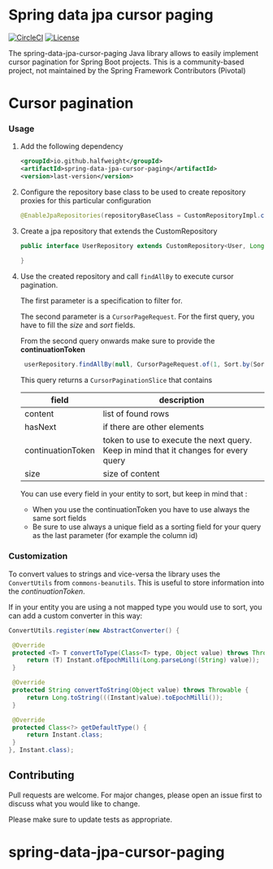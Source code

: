 # Spring data jpa cursor paging

[![CircleCI](https://circleci.com/gh/HalfWeight/spring-data-jpa-cursor-paging/tree/master.svg?style=shield)](https://circleci.com/gh/HalfWeight/spring-data-jpa-cursor-paging/tree/master)
[![License](https://img.shields.io/badge/license-MIT-green)](https://choosealicense.com/licenses/mit/)

The spring-data-jpa-cursor-paging Java library allows to easily implement cursor pagination for Spring Boot projects.
This is a community-based project, not maintained by the Spring Framework Contributors (Pivotal)

# Cursor pagination

### Usage

1. Add the following dependency

   ```xml
   <groupId>io.github.halfweight</groupId>
   <artifactId>spring-data-jpa-cursor-paging</artifactId>
   <version>last-version</version>
   ```

2. Configure the repository base class to be used to create repository proxies for this particular configuration

   ```java
   @EnableJpaRepositories(repositoryBaseClass = CustomRepositoryImpl.class)
   ```

3. Create a jpa repository that extends the CustomRepository

   ```java
   public interface UserRepository extends CustomRepository<User, Long> {

   }
   ```
4. Use the created repository and call `findAllBy` to execute cursor pagination.
   
   The first parameter is a specification to filter for. 
   
   The second parameter is a `CursorPageRequest`. For the first query, you have to fill the _size_ and _sort_ fields.

   From the second query onwards make sure to provide the **continuationToken**

   ```java
    userRepository.findAllBy(null, CursorPageRequest.of(1, Sort.by(Sort.Order.desc("id"))))
   ```

   This query returns a `CursorPaginationSlice` that contains

   | field             | description                                                                          |
   |-------------------|--------------------------------------------------------------------------------------|
   | content           | list of found rows                                                                   |
   | hasNext           | if there are other elements                                                          |
   | continuationToken | token to use to execute the next query. Keep in mind that it changes for every query |
   | size              | size of content                                                                      |


   You can use every field in your entity to sort, but keep in mind that :
   - When you use the continuationToken you have to use always the same sort fields
   - Be sure to use always a unique field as a sorting field for your query as the last parameter (for example the column id)


   
### Customization

To convert values to strings and vice-versa the library uses the `ConvertUtils` from `commons-beanutils`. This is useful
to store information into the *continuationToken*.

If in your entity you are using a not mapped type you would use to sort, you can add a custom converter in this way:

   ```java
ConvertUtils.register(new AbstractConverter() {

    @Override
    protected <T> T convertToType(Class<T> type, Object value) throws Throwable {
        return (T) Instant.ofEpochMilli(Long.parseLong((String) value));
    }

    @Override
    protected String convertToString(Object value) throws Throwable {
        return Long.toString(((Instant)value).toEpochMilli());
    }

    @Override
    protected Class<?> getDefaultType() {
        return Instant.class;
    }
}, Instant.class);
   ```

## Contributing

Pull requests are welcome. For major changes, please open an issue first to discuss what you would like to change.

Please make sure to update tests as appropriate.
# spring-data-jpa-cursor-paging
